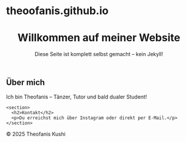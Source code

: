 # theoofanis.github.io
<!DOCTYPE html>
<html lang="de">
<head>
  <meta charset="UTF-8">
  <meta name="viewport" content="width=device-width, initial-scale=1.0">
  <title>Theofanis' Website</title>
  <link rel="stylesheet" href="style.css">
</head>
<body>
  <header>
    <h1>Willkommen auf meiner Website</h1>
    <p>Diese Seite ist komplett selbst gemacht – kein Jekyll!</p>
  </header>

  <main>
    <section>
      <h2>Über mich</h2>
      <p>Ich bin Theofanis – Tänzer, Tutor und bald dualer Student!</p>
    </section>

    <section>
      <h2>Kontakt</h2>
      <p>Du erreichst mich über Instagram oder direkt per E-Mail.</p>
    </section>
  </main>

  <footer>
    <p>&copy; 2025 Theofanis Kushi</p>
  </footer>
</body>
</html>
